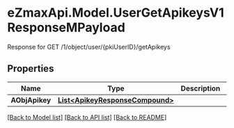 # eZmaxApi.Model.UserGetApikeysV1ResponseMPayload
Response for GET /1/object/user/{pkiUserID}/getApikeys

## Properties

Name | Type | Description | Notes
------------ | ------------- | ------------- | -------------
**AObjApikey** | [**List&lt;ApikeyResponseCompound&gt;**](ApikeyResponse.md) |  | 

[[Back to Model list]](../README.md#documentation-for-models) [[Back to API list]](../README.md#documentation-for-api-endpoints) [[Back to README]](../README.md)

